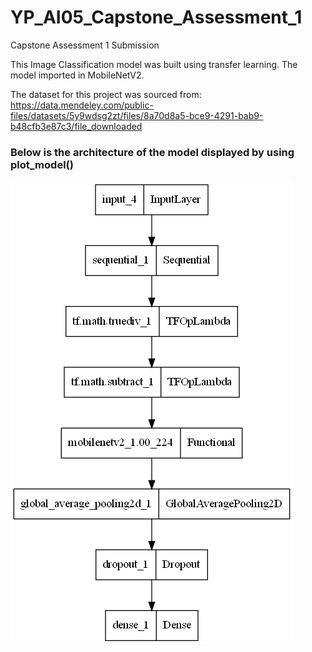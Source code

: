 # YP_AI05_Capstone_Assessment_1
 Capstone Assessment 1 Submission

 This Image Classification model was built using transfer learning. The model imported in MobileNetV2.

The dataset for this project was sourced from: https://data.mendeley.com/public-files/datasets/5y9wdsg2zt/files/8a70d8a5-bce9-4291-bab9-b48cfb3e87c3/file_downloaded

### Below is the architecture of the model displayed by using plot_model()
![This is the architecture for the model](plot_model.png)

